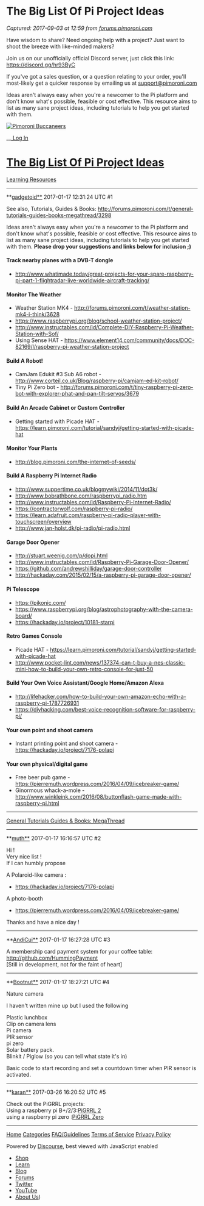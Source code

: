 # The Big List Of Pi Project Ideas

_Captured: 2017-09-03 at 12:59 from [forums.pimoroni.com](http://forums.pimoroni.com/t/the-big-list-of-pi-project-ideas/3816)_

Have wisdom to share? Need ongoing help with a project? Just want to shoot the breeze with like-minded makers?

Join us on our unofficially official Discord server, just click this link: <https://discord.gg/hr93ByC>

If you've got a sales question, or a question relating to your order, you'll most-likely get a quicker response by emailing us at [support@pimoroni.com](mailto:support@pimoroni.com)

  


Ideas aren't always easy when you're a newcomer to the Pi platform and don't know what's possible, feasible or cost effective. This resource aims to list as many sane project ideas, including tutorials to help you get started with them.

[ ![Pimoroni Buccaneers](https://cdn-business.discourse.org/uploads/pimoroni/original/2X/3/30b9eea2045a862ca27a9ccf471e7e1e88f00dc1.png) ](/)

__[ Log In](/login)

#  [The Big List Of Pi Project Ideas](/t/the-big-list-of-pi-project-ideas/3816)

[ Learning Resources ](/c/learning-resources)

* * *

**[gadgetoid**](/u/gadgetoid) 2017-01-17 12:31:24 UTC  #1

See also, Tutorials, Guides & Books: <http://forums.pimoroni.com/t/general-tutorials-guides-books-megathread/3298>

Ideas aren't always easy when you're a newcomer to the Pi platform and don't know what's possible, feasible or cost effective. This resource aims to list as many sane project ideas, including tutorials to help you get started with them. **Please drop your suggestions and links below for inclusion ;)**

#### Track nearby planes with a DVB-T dongle

  * <http://www.whatimade.today/great-projects-for-your-spare-raspberry-pi-part-1-flightradar-live-worldwide-aircraft-tracking/>

#### Monitor The Weather

  * Weather Station MK4 - <http://forums.pimoroni.com/t/weather-station-mk4-i-think/3628>
  * <https://www.raspberrypi.org/blog/school-weather-station-project/>
  * <http://www.instructables.com/id/Complete-DIY-Raspberry-Pi-Weather-Station-with-Sof/>
  * Using Sense HAT - <https://www.element14.com/community/docs/DOC-82169/l/raspberry-pi-weather-station-project>

#### Build A Robot!

  * CamJam Edukit #3 Sub A6 robot - <http://www.corteil.co.uk/Blog/raspberry-pi/camjam-ed-kit-robot/>
  * Tiny Pi Zero bot - <http://forums.pimoroni.com/t/tiny-raspberry-pi-zero-bot-with-explorer-phat-and-pan-tilt-servos/3679>

#### Build An Arcade Cabinet or Custom Controller

  * Getting started with Picade HAT - <https://learn.pimoroni.com/tutorial/sandyj/getting-started-with-picade-hat>

#### Monitor Your Plants

  * <http://blog.pimoroni.com/the-internet-of-seeds/>

#### Build A Raspberry Pi Internet Radio

  * <http://www.suppertime.co.uk/blogmywiki/2014/11/dot3k/>
  * <http://www.bobrathbone.com/raspberrypi_radio.htm>
  * <http://www.instructables.com/id/Raspberry-Pi-Internet-Radio/>
  * <https://contractorwolf.com/raspberry-pi-radio/>
  * <https://learn.adafruit.com/raspberry-pi-radio-player-with-touchscreen/overview>
  * <http://www.jan-holst.dk/pi-radio/pi-radio.html>

#### Garage Door Opener

  * <http://stuart.weenig.com/p/dopi.html>
  * <http://www.instructables.com/id/Raspberry-Pi-Garage-Door-Opener/>
  * <https://github.com/andrewshilliday/garage-door-controller>
  * <http://hackaday.com/2015/02/15/a-raspberry-pi-garage-door-opener/>

#### Pi Telescope

  * <https://pikonic.com/>
  * <https://www.raspberrypi.org/blog/astrophotography-with-the-camera-board/>
  * <https://hackaday.io/project/10181-starpi>

#### Retro Games Console

  * Picade HAT - <https://learn.pimoroni.com/tutorial/sandyj/getting-started-with-picade-hat>
  * <http://www.pocket-lint.com/news/137374-can-t-buy-a-nes-classic-mini-how-to-build-your-own-retro-console-for-just-50>

#### Build Your Own Voice Assistant/Google Home/Amazon Alexa

  * <http://lifehacker.com/how-to-build-your-own-amazon-echo-with-a-raspberry-pi-1787726931>
  * <https://diyhacking.com/best-voice-recognition-software-for-raspberry-pi/>

#### Your own point and shoot camera

  * Instant printing point and shoot camera - <https://hackaday.io/project/7176-polapi>

#### Your own physical/digital game

  * Free beer pub game - <https://pierremuth.wordpress.com/2016/04/09/icebreaker-game/>
  * Ginormous whack-a-mole - <http://www.winkleink.com/2016/08/buttonflash-game-made-with-raspberry-pi.html>
* * *

[General Tutorials Guides & Books: MegaThread](http://forums.pimoroni.com/t/general-tutorials-guides-books-megathread/3298/5)

* * *

**[muth**](/u/muth) 2017-01-17 16:16:57 UTC  #2

Hi !  
Very nice list !  
If I can humbly propose 

A Polaroid-like camera :

  * <https://hackaday.io/project/7176-polapi>

A photo-booth

  * <https://pierremuth.wordpress.com/2016/04/09/icebreaker-game/>

Thanks and have a nice day !

* * *

**[AndiCui**](/u/AndiCui) 2017-01-17 16:27:28 UTC  #3

A membership card payment system for your coffee table:  
<http://github.com/HummingPayment>  
[Still in development, not for the faint of heart]

* * *

**[Bootnut**](/u/Bootnut) 2017-01-17 18:27:21 UTC  #4

Nature camera

I haven't written mine up but I used the following

Plastic lunchbox  
Clip on camera lens   
Pi camera  
PIR sensor  
pi zero  
Solar battery pack.  
Blinkit / Piglow (so you can tell what state it's in)

Basic code to start recording and set a countdown timer when PIR sensor is activated.

* * *

**[karan**](/u/karan) 2017-03-26 16:20:52 UTC  #5

Check out the PiGRRL projects:  
Using a raspberry pi B+/2/3:[PiGRRL 2](https://learn.adafruit.com/pigrrl-2/gamepad?view=all)  
using a raspberry pi zero :[PiGRRL Zero](https://learn.adafruit.com/pigrrl-zero/software-manual-1?view=all)

* * *

[Home](/) [Categories](/categories) [FAQ/Guidelines](/guidelines) [Terms of Service](/tos) [Privacy Policy](/privacy)

Powered by [Discourse](https://www.discourse.org), best viewed with JavaScript enabled

  * [Shop](http://shop.pimoroni.com)
  * [Learn](http://learn.pimoroni.com)
  * [Blog](http://blog.pimoroni.com)
  * [Forums](http://forums.pimoroni.com)
  * [Twitter](http://twitter.com/pimoroni)
  * [YouTube](http://youtube.com/pimoroniltd)
  * [About Us](https://shop.pimoroni.com/pages/about-us))
